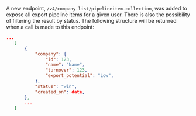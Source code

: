 A new endpoint, `/v4/company-list/pipelineitem-collection`, was added to expose all export pipeline items for a given user. There is also the possibility of filtering the result by status. The following structure will be returned when a call is made to this endpoint:

 ```json
 ...
    [
        {
            "company": {
                "id": 123,
                "name": "Name",
                "turnover": 123,
                "export_potential": "Low",
            },
            "status": "win",
            "created_on": date,
        },
        ...
    ]
  ```
